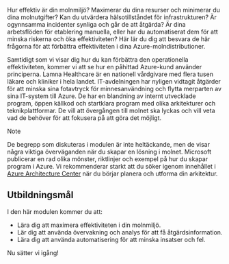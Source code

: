 Hur effektiv är din molnmiljö? Maximerar du dina resurser och minimerar du dina molnutgifter? Kan du utvärdera hälsotillståndet för infrastrukturen? Är ogynnsamma incidenter synliga och går de att åtgärda? Är dina arbetsflöden för etablering manuella, eller har du automatiserat dem för att minska riskerna och öka effektiviteten? Här lär du dig att besvara de här frågorna för att förbättra effektiviteten i dina Azure-molndistributioner.

Samtidigt som vi visar dig hur du kan förbättra den operationella effektiviteten, kommer vi att se hur en påhittad Azure-kund använder principerna. Lamna Healthcare är en nationell vårdgivare med flera tusen läkare och kliniker i hela landet. IT-avdelningen har nyligen vidtagit åtgärder för att minska sina fotavtryck för minnesanvändning och flytta merparten av sina IT-system till Azure. De har en blandning av internt utvecklade program, öppen källkod och startklara program med olika arkitekturer och teknikplattformar. De vill att övergången till molnet ska lyckas och vill veta vad de behöver för att fokusera på att göra det möjligt.

> [!NOTE]
> De begrepp som diskuteras i modulen är inte heltäckande, men de visar några viktiga överväganden när du skapar en lösning i molnet. Microsoft publicerar en rad olika mönster, riktlinjer och exempel på hur du skapar program i Azure. Vi rekommenderar starkt att du söker igenom innehållet i [Azure Architecture Center](https://docs.microsoft.com/azure/architecture/) när du börjar planera och utforma din arkitektur.

## <a name="learning-objectives"></a>Utbildningsmål

I den här modulen kommer du att:

- Lära dig att maximera effektiviteten i din molnmiljö.
- Lär dig att använda övervakning och analys för att få åtgärdsinformation.
- Lära dig att använda automatisering för att minska insatser och fel.

Nu sätter vi igång!